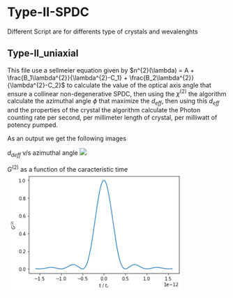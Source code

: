 # Type-II-SPDC
Different Script are for differents type of crystals and wevalenghts
## **Type-II_uniaxial** 
This file use a sellmeier equation given by
$n^{2}(\lambda) = A + \frac{B_1\lambda^{2}}{\lambda^{2}-C_1} + \frac{B_2\lambda^{2}}{\lambda^{2}-C_2}$
to calculate the value of the optical axis angle that ensure a collinear non-degenerative SPDC, then using the $\chi^{(2)}$ the algorithm calculate the azimuthal angle $\phi$ that maximize the $d_{eff}$, then using this $d_{eff}$ and the properties of the crystal the algorithm calculate the Photon counting rate per second, per millimeter length of crystal, per milliwatt of potency pumped.

As an output we get the following images

$d_{deff}$ v/s azimuthal angle
<img src="MOFTIL_deff.png" width="400">

$G^{(2)}$ as a function of the caracteristic time
<img src="MOFTIL_G2.png" width="400">
